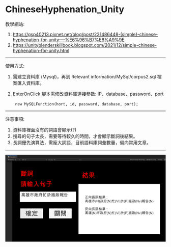 # ChineseHyphenation_Unity
教學網站:

1. https://gsp40213.pixnet.net/blog/post/231486448-(simple)-chinese-hyphenation-for-unity---%E6%96%B7%E8%A9%9E
2. https://unityblenderskillbook.blogspot.com/2021/12/simple-chinese-hyphenation-for-unity.html

-----------------------------------------
使用方式:

1. 需建立資料庫 (Mysql)，再到 Relevant information/MySql/corpus2.sql 檔案匯入資料庫。

2. EnterOnClick 腳本需修改資料庫連接參數: IP、database、password、port

        new MySQLFunction(hort, id, passward, database, port);        
        
-----------------------------------------
注意事項: 

1. 資料庫裡面沒有的詞語會顯示(?)
2. 搜尋的句子太長，需要等待較久的時間，才會顯示斷詞後結果。
3. 長詞優先演算法，需龐大詞語，目前語料庫詞彙數量，偏向常用文章。

-----------------------------------------
![image](https://github.com/gsp40213/ChineseHyphenation_Unity2020/blob/main/Assets/Textrue2D/Result_Image/ResultImage.png)

